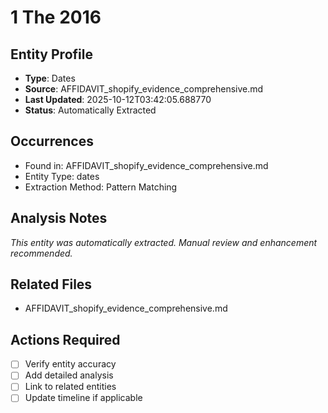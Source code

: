 # 1 The 2016

## Entity Profile
- **Type**: Dates
- **Source**: AFFIDAVIT_shopify_evidence_comprehensive.md
- **Last Updated**: 2025-10-12T03:42:05.688770
- **Status**: Automatically Extracted

## Occurrences
- Found in: AFFIDAVIT_shopify_evidence_comprehensive.md
- Entity Type: dates
- Extraction Method: Pattern Matching

## Analysis Notes
*This entity was automatically extracted. Manual review and enhancement recommended.*

## Related Files
- AFFIDAVIT_shopify_evidence_comprehensive.md

## Actions Required
- [ ] Verify entity accuracy
- [ ] Add detailed analysis
- [ ] Link to related entities
- [ ] Update timeline if applicable
